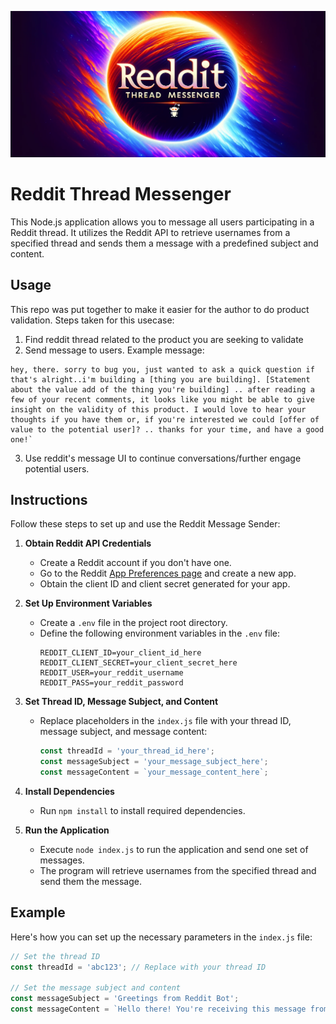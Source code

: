![header image](<header.png>)

# Reddit Thread Messenger 

This Node.js application allows you to message all users participating in a Reddit thread. It utilizes the Reddit API to retrieve usernames from a specified thread and sends them a message with a predefined subject and content.

## Usage

This repo was put together to make it easier for the author to do product validation. Steps taken for this usecase:
1. Find reddit thread related to the product you are seeking to validate
2. Send message to users. Example message:

```
hey, there. sorry to bug you, just wanted to ask a quick question if that's alright..i'm building a [thing you are building]. [Statement about the value add of the thing you're building] .. after reading a few of your recent comments, it looks like you might be able to give insight on the validity of this product. I would love to hear your thoughts if you have them or, if you're interested we could [offer of value to the potential user]? .. thanks for your time, and have a good one!`
```
3. Use reddit's message UI to continue conversations/further engage potential users.

## Instructions

Follow these steps to set up and use the Reddit Message Sender:

1. **Obtain Reddit API Credentials**
   - Create a Reddit account if you don't have one.
   - Go to the Reddit [App Preferences page](https://www.reddit.com/prefs/apps) and create a new app.
   - Obtain the client ID and client secret generated for your app.

2. **Set Up Environment Variables**
   - Create a `.env` file in the project root directory.
   - Define the following environment variables in the `.env` file:
     ```plaintext
     REDDIT_CLIENT_ID=your_client_id_here
     REDDIT_CLIENT_SECRET=your_client_secret_here
     REDDIT_USER=your_reddit_username
     REDDIT_PASS=your_reddit_password
     ```

3. **Set Thread ID, Message Subject, and Content**
   - Replace placeholders in the `index.js` file with your thread ID, message subject, and message content:
     ```javascript
     const threadId = 'your_thread_id_here';
     const messageSubject = 'your_message_subject_here';
     const messageContent = `your_message_content_here`;
     ```

4. **Install Dependencies**
   - Run `npm install` to install required dependencies.

5. **Run the Application**
   - Execute `node index.js` to run the application and send one set of messages.
   - The program will retrieve usernames from the specified thread and send them the message.

## Example

Here's how you can set up the necessary parameters in the `index.js` file:

```javascript
// Set the thread ID
const threadId = 'abc123'; // Replace with your thread ID

// Set the message subject and content
const messageSubject = 'Greetings from Reddit Bot';
const messageContent = `Hello there! You're receiving this message from our Reddit bot.`;

